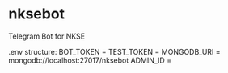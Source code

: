 # nksebot
Telegram Bot for NKSE


.env structure: 
BOT_TOKEN = <TOKEN>
TEST_TOKEN = <TEST-TOKEN>
MONGODB_URI = mongodb://localhost:27017/nksebot
ADMIN_ID = <TG-ADMIN-ID>
